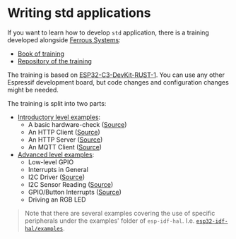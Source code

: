 # Writing std applications

If you want to learn how to develop `std` application, there is a training developed
alongside [Ferrous Systems]:
- [Book of training]
- [Repository of the training]

The training is based on [ESP32-C3-DevKit-RUST-1]. You can use any other Espressif development board, but code changes and configuration changes might be needed.

The training is split into two parts:
* [Introductory level examples]:
   * A basic hardware-check ([Source](https://github.com/ferrous-systems/espressif-trainings/tree/main/intro/hardware-check))
   * An HTTP Client ([Source](https://github.com/ferrous-systems/espressif-trainings/tree/main/intro/http-client))
   * An HTTP Server ([Source](https://github.com/ferrous-systems/espressif-trainings/tree/main/intro/http-server))
   * An MQTT Client ([Source](https://github.com/ferrous-systems/espressif-trainings/tree/main/intro/mqtt))
* [Advanced level examples]:
   * Low-level GPIO
   * Interrupts in General
   * I2C Driver ([Source](https://github.com/ferrous-systems/espressif-trainings/tree/main/advanced/i2c-driver))
   * I2C Sensor Reading ([Source](https://github.com/ferrous-systems/espressif-trainings/tree/main/advanced/i2c-sensor-reading))
   * GPIO/Button Interrupts ([Source](https://github.com/ferrous-systems/espressif-trainings/tree/main/advanced/button-interrupt))
   * Driving an RGB LED


> Note that there are several examples covering the use of specific peripherals under the examples' folder of  `esp-idf-hal`. I.e. [`esp32-idf-hal/examples`].

[Ferrous Systems]: https://ferrous-systems.com/
[Book of training]: https://espressif-trainings.ferrous-systems.com/
[Repository of the training]: https://github.com/ferrous-systems/espressif-trainings
[ESP32-C3-DevKit-RUST-1]: https://github.com/esp-rs/esp-rust-board
[Introductory level examples]: https://github.com/ferrous-systems/espressif-trainings/tree/main/intro
[Advanced level examples]: https://github.com/ferrous-systems/espressif-trainings/tree/main/advanced
[`esp32-idf-hal/examples`]: https://github.com/esp-rs/esp-idf-hal/tree/master/examples

